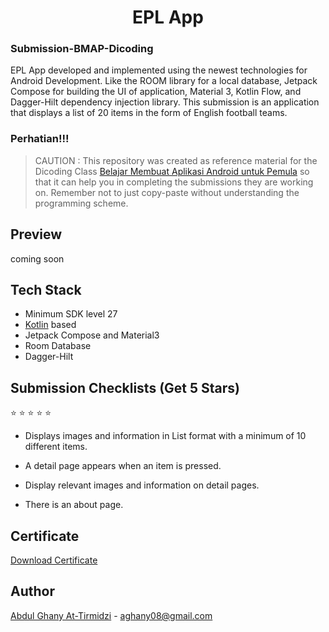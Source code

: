<h1 align="center">EPL App</h1>

### Submission-BMAP-Dicoding

EPL App developed and implemented using the newest technologies for Android Development. Like the ROOM library for a local database, Jetpack Compose for building the UI of application, Material 3, Kotlin Flow, and Dagger-Hilt dependency injection library. This submission is an application that displays a list of 20 items in the form of English football teams.

### Perhatian!!!

> CAUTION : This repository was created as reference material for the Dicoding Class [Belajar Membuat Aplikasi Android untuk Pemula](https://www.dicoding.com/academies/51) so that it can help you in completing the submissions they are working on. Remember not to just copy-paste without understanding the programming scheme.

## Preview
coming soon

## Tech Stack
- Minimum SDK level 27
- [Kotlin](https://kotlinlang.org/) based
- Jetpack Compose and Material3
- Room Database
- Dagger-Hilt

## Submission Checklists (Get 5 Stars)

:star: :star: :star: :star: :star:

- Displays images and information in List format with a minimum of 10 different items.

- A detail page appears when an item is pressed.

- Display relevant images and information on detail pages.

- There is an about page.

## Certificate

[Download Certificate](https://www.dicoding.com/certificates/53XE4MO4VZRN) 


## Author

[Abdul Ghany At-Tirmidzi](https://www.linkedin.com/in/abghany/) - aghany08@gmail.com
